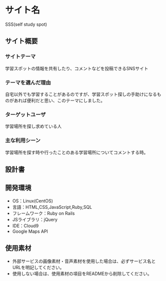# サイト名 
SSS(self study spot)

## サイト概要

### サイトテーマ
学習スポットの情報を共有したり、コメントなどを投稿できるSNSサイト
### テーマを選んだ理由
自宅以外でも学習することがあるのですが、学習スポット探しの手助けになるものがあれば便利だと思い、このテーマにしました。
### ターゲットユーザ
学習場所を探し求めている人

### 主な利用シーン
学習場所を探す時や行ったことのある学習場所についてコメントする時。

## 設計書


## 開発環境
- OS：Linux(CentOS)
- 言語：HTML,CSS,JavaScript,Ruby,SQL
- フレームワーク：Ruby on Rails
- JSライブラリ：jQuery
- IDE：Cloud9
- Google Maps API

## 使用素材
- 外部サービスの画像素材・音声素材を使用した場合は、必ずサービス名とURLを明記してください。
- 使用しない場合は、使用素材の項目をREADMEから削除してください。